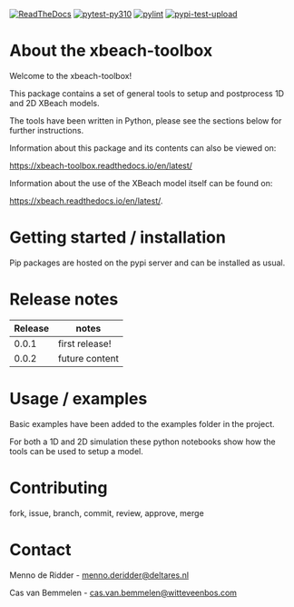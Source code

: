 [![ReadTheDocs](http://readthedocs.org/projects/xbeach-toolbox/badge/?version=latest)](http://xbeach-toolbox.readthedocs.io/en/latest/)
[![pytest-py310](https://github.com/openearth/xbeach-toolbox/actions/workflows/pytest-py310.yml/badge.svg?branch=main)](https://github.com/openearth/xbeach-toolbox/actions/workflows/pytest-py310.yml)
[![pylint](https://github.com/openearth/xbeach-toolbox/actions/workflows/pylint.yml/badge.svg?branch=main)](https://github.com/openearth/xbeach-toolbox/actions/workflows/pylint.yml)
[![pypi-test-upload](https://github.com/openearth/xbeach-toolbox/actions/workflows/pypi-test-upload.yml/badge.svg?branch=main)](https://github.com/openearth/xbeach-toolbox/actions/workflows/pypi-test-upload.yml)

# About the xbeach-toolbox
Welcome to the xbeach-toolbox! 

This package contains a set of general tools to setup and postprocess 1D and 2D XBeach models.

The tools have been written in Python, please see the sections below for further instructions.

Information about this package and its contents can also be viewed on: 

https://xbeach-toolbox.readthedocs.io/en/latest/

Information about the use of the XBeach model itself can be found on: 

https://xbeach.readthedocs.io/en/latest/.

# Getting started / installation
Pip packages are hosted on the pypi server and can be installed as usual. 

# Release notes
Release  | notes 
------------- | -------------
0.0.1  | first release!
0.0.2  | future content

# Usage / examples
Basic examples have been added to the examples folder in the project.

For both a 1D and 2D simulation these python notebooks show how the tools can be used to setup a model.

# Contributing
fork, issue, branch, commit, review, approve, merge

# Contact
Menno de Ridder - menno.deridder@deltares.nl

Cas van Bemmelen - cas.van.bemmelen@witteveenbos.com
